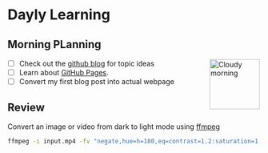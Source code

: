 # Dayly Learning
## Morning PLanning
<img alt="Cloudy morning" src="https://octodex.github.com/images/cloud.jpg" width="100" align="right">

- [ ] Check out the [github blog](https://github.blog/) for topic ideas
- [ ] Learn about [GitHub Pages](https://skills.github.com/#first-day-on-github).
- [ ] Convert my first blog post into actual webpage
## Review
Convert an image or video from dark to light mode using [ffmpeg](https://www.ffmpeg.org)
```bash
ffmpeg -i input.mp4 -fv "negate,hue=h=180,eq=contrast=1.2:saturation=1.1" output.mp4
```

